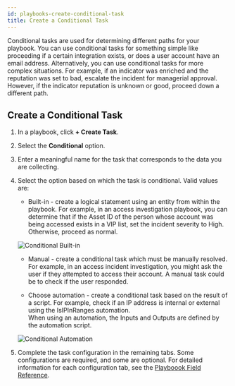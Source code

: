 ```yaml
---
id: playbooks-create-conditional-task
title: Create a Conditional Task
---
```

Conditional tasks are used for determining different paths for your playbook. You can use conditional tasks for something simple like proceeding if a certain integration exists, or does a user account have an email address. Alternatively, you can use conditional tasks for more complex situations. For example, if an indicator was enriched and the reputation was set to bad, escalate the incident for managerial approval. However, if the indicator reputation is unknown or good, proceed down a different path.

## Create a Conditional Task

1. In a playbook, click **+ Create Task**.

2. Select the **Conditional** option.

3. Enter a meaningful name for the task that corresponds to the data you are collecting.

4. Select the option based on which the task is conditional. Valid values are:
	* Built-in - create a logical statement using an entity from within the playbook. For example, in an access investigation playbook, you can determine that if the Asset ID of the person whose account was being accessed exists in a VIP list, set the incident severity to High. Otherwise, proceed as normal.

	![Conditional Built-in](/../doc_imgs/playbooks/playbook_conditional_built-in.png)

	* Manual - create a conditional task which must be manually resolved. For example, in an access incident investigation, you might ask the user if they attempted to access their account. A manual task could be to check if the user responded.

	* Choose automation - create a conditional task based on the result of a script. For example, check if an IP address is internal or external using the IsIPInRanges automation. <br/> When using an automation, the Inputs and Outputs are defined by the automation script.  

	![Conditional Automation](/../doc_imgs/playbooks/playbook_conditional_automation.png)

5. Complete the task configuration in the remaining tabs. Some configurations are required, and some are optional. For detailed information for each configuration tab, see the [Playboook Field Reference](../playbooks/playbooks-field-reference).
